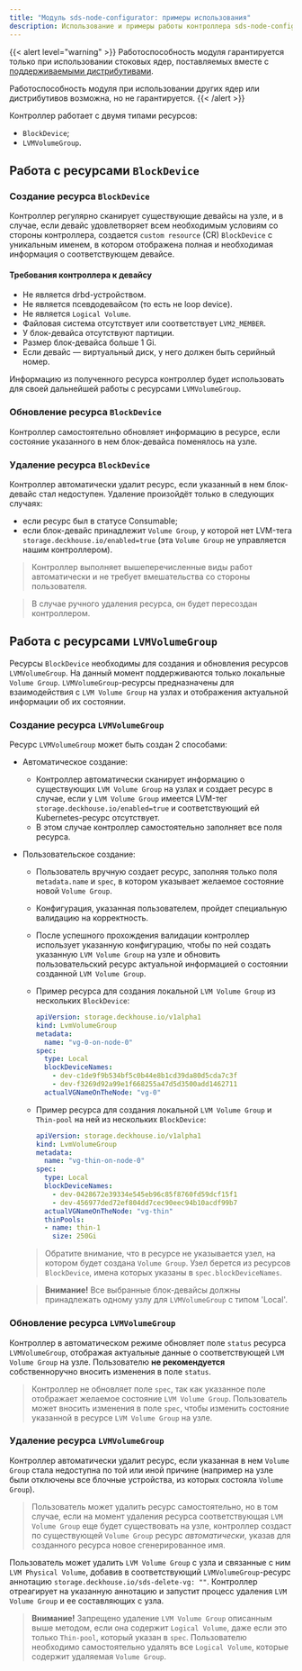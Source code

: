 ```yaml
---
title: "Модуль sds-node-configurator: примеры использования"
description: Использование и примеры работы контроллера sds-node-configurator. Deckhouse Kubernetes Platform.
---
```


{{< alert level="warning" >}}
Работоспособность модуля гарантируется только при использовании стоковых ядер, поставляемых вместе с [поддерживаемыми дистрибутивами](https://deckhouse.ru/documentation/v1/supported_versions.html#linux).

Работоспособность модуля при использовании других ядер или дистрибутивов возможна, но не гарантируется.
{{< /alert >}}

Контроллер работает с двумя типами ресурсов:
* `BlockDevice`;
* `LVMVolumeGroup`.

## Работа с ресурсами `BlockDevice`

### Создание ресурса `BlockDevice`

Контроллер регулярно сканирует существующие девайсы на узле, и в случае, если девайс удовлетворяет всем необходимым
условиям со стороны контроллера, создается `custom resource` (CR) `BlockDevice` с уникальным именем, в котором отображена
полная и необходимая информация о соответствующем девайсе.

#### Требования контроллера к девайсу

* Не является drbd-устройством.
* Не является псевдодевайсом (то есть не loop device).
* Не является `Logical Volume`.
* Файловая система отсутствует или соответствует `LVM2_MEMBER`.
* У блок-девайса отсутствуют партиции.
* Размер блок-девайса больше 1 Gi.
* Если девайс — виртуальный диск, у него должен быть серийный номер.

Информацию из полученного ресурса контроллер будет использовать для своей дальнейшей работы с ресурсами `LVMVolumeGroup`.

### Обновление ресурса `BlockDevice`

Контроллер самостоятельно обновляет информацию в ресурсе, если состояние указанного в нем блок-девайса поменялось на узле.

### Удаление ресурса `BlockDevice`

Контроллер автоматически удалит ресурс, если указанный в нем блок-девайс стал недоступен. Удаление произойдёт только в следующих случаях:
* если ресурс был в статусе Consumable;
* если блок-девайс принадлежит `Volume Group`, у которой нет LVM-тега `storage.deckhouse.io/enabled=true` (эта `Volume Group` не управляется нашим контроллером).

> Контроллер выполняет вышеперечисленные виды работ автоматически и не требует вмешательства со стороны пользователя.

> В случае ручного удаления ресурса, он будет пересоздан контроллером.

## Работа с ресурсами `LVMVolumeGroup`

Ресурсы `BlockDevice` необходимы для создания и обновления ресурсов `LVMVolumeGroup`. 
На данный момент поддерживаются только локальные `Volume Group`.
`LVMVolumeGroup`-ресурсы предназначены для взаимодействия с `LVM Volume Group` на узлах и отображения актуальной информации об их состоянии.

### Создание ресурса `LVMVolumeGroup`

Ресурс `LVMVolumeGroup` может быть создан 2 способами:
* Автоматическое создание:
  * Контроллер автоматически сканирует информацию о существующих `LVM Volume Group` на узлах и создает ресурс в случае, если у `LVM Volume Group` имеется LVM-тег `storage.deckhouse.io/enabled=true` и соответствующий ей Kubernetes-ресурс отсутствует.
  * В этом случае контроллер самостоятельно заполняет все поля ресурса.
* Пользовательское создание:
  * Пользователь вручную создает ресурс, заполняя только поля `metadata.name` и `spec`, в котором указывает желаемое состояние новой `Volume Group`.
  * Конфигурация, указанная пользователем, пройдет специальную валидацию на корректность.
  * После успешного прохождения валидации контроллер использует указанную конфигурацию, чтобы по ней создать указанную `LVM Volume Group` на узле и обновить пользовательский ресурс актуальной информацией о состоянии созданной `LVM Volume Group`.
  * Пример ресурса для создания локальной `LVM Volume Group` из нескольких `BlockDevice`:

    ```yaml
    apiVersion: storage.deckhouse.io/v1alpha1
    kind: LvmVolumeGroup
    metadata:
      name: "vg-0-on-node-0"
    spec:
      type: Local
      blockDeviceNames:
        - dev-c1de9f9b534bf5c0b44e8b1cd39da80d5cda7c3f
        - dev-f3269d92a99e1f668255a47d5d3500add1462711
      actualVGNameOnTheNode: "vg-0"
    ```

  * Пример ресурса для создания локальной `LVM Volume Group` и `Thin-pool` на ней из нескольких `BlockDevice`:

    ```yaml
    apiVersion: storage.deckhouse.io/v1alpha1
    kind: LvmVolumeGroup
    metadata:
      name: "vg-thin-on-node-0"
    spec:
      type: Local
      blockDeviceNames:
        - dev-0428672e39334e545eb96c85f8760fd59dcf15f1
        - dev-456977ded72ef804dd7cec90eec94b10acdf99b7
      actualVGNameOnTheNode: "vg-thin"
      thinPools:
      - name: thin-1
        size: 250Gi
    ```

  > Обратите внимание, что в ресурсе не указывается узел, на котором будет создана `Volume Group`. Узел берется из ресурсов `BlockDevice`, имена которых указаны в `spec.blockDeviceNames`.
  
  > **Внимание!** Все выбранные блок-девайсы должны принадлежать одному узлу для `LVMVolumeGroup` с типом 'Local'. 

### Обновление ресурса `LVMVolumeGroup`

Контроллер в автоматическом режиме обновляет поле `status` ресурса `LVMVolumeGroup`, отображая актуальные данные о соответствующей `LVM Volume Group` на узле.
Пользователю **не рекомендуется** собственноручно вносить изменения в поле `status`.

> Контроллер не обновляет поле `spec`, так как указанное поле отображает желаемое состояние `LVM Volume Group`. Пользователь может вносить изменения в поле `spec`, чтобы изменить состояние указанной в ресурсе `LVM Volume Group` на узле.

### Удаление ресурса `LVMVolumeGroup`

Контроллер автоматически удалит ресурс, если указанная в нем `Volume Group` стала недоступна по той или иной причине (например на узле были отключены все блочные устройства, из которых состояла `Volume Group`).

> Пользователь может удалить ресурс самостоятельно, но в том случае, если на момент удаления ресурса соответствующая `LVM Volume Group` еще будет существовать на узле, контроллер создаст по существующей `Volume Group` ресурс *автоматически*, указав для созданного ресурса новое сгенерированное имя.

Пользователь может удалить `LVM Volume Group` с узла и связанные с ним `LVM Physical Volume`, добавив в соответствующий `LVMVolumeGroup`-ресурс аннотацию `storage.deckhouse.io/sds-delete-vg: ""`. Контроллер отреагирует на указанную аннотацию и запустит процесс удаления `LVM Volume Group` и ее составляющих с узла.

> **Внимание!** Запрещено удаление `LVM Volume Group` описанным выше методом, если она содержит `Logical Volume`, даже если это только `Thin-pool`, который указан в `spec`. Пользователю необходимо самостоятельно удалять все `Logical Volume`, которые содержит удаляемая `Volume Group`.
